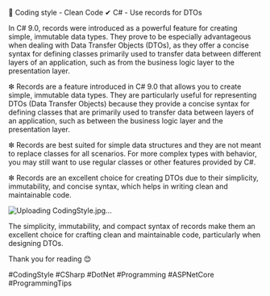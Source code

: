 🏅 Coding style - Clean Code
✔ C# - Use records for DTOs


In C# 9.0, records were introduced as a powerful feature for creating simple, immutable data types. They prove to be especially advantageous when dealing with Data Transfer Objects (DTOs), as they offer a concise syntax for defining classes primarily used to transfer data between different layers of an application, such as from the business logic layer to the presentation layer.

❇ Records are a feature introduced in C# 9.0 that allows you to create simple, immutable data types. They are particularly useful for representing DTOs (Data Transfer Objects) because they provide a concise syntax for defining classes that are primarily used to transfer data between layers of an application, such as between the business logic layer and the presentation layer.

❇ Records are best suited for simple data structures and they are not meant to replace classes for all scenarios. For more complex types with behavior, you may still want to use regular classes or other features provided by C#.

❇ Records are an excellent choice for creating DTOs due to their simplicity, immutability, and concise syntax, which helps in writing clean and maintainable code.

![Uploading CodingStyle.jpg…]()

The simplicity, immutability, and compact syntax of records make them an excellent choice for crafting clean and maintainable code, particularly when designing DTOs.

Thank you for reading 😊

#CodingStyle #CSharp #DotNet #Programming #ASPNetCore #ProgrammingTips
